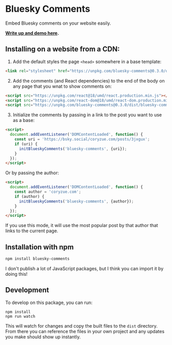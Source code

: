 # Bluesky Comments

Embed Bluesky comments on your website easily.

**[Write up and demo here](https://coryzue.com/writing/bluesky-comments).**


## Installing on a website from a CDN:

1. Add the default styles the page `<head>` somewhere in a base template:

```html
<link rel="stylesheet" href="https://unpkg.com/bluesky-comments@0.3.0/dist/bluesky-comments.css">
```

2. Add the comments (and React dependencies) to the end of the body on any page that you wnat to show comments on:


```html
<script src="https://unpkg.com/react@18/umd/react.production.min.js"></script>
<script src="https://unpkg.com/react-dom@18/umd/react-dom.production.min.js"></script>
<script src="https://unpkg.com/bluesky-comments@0.3.0/dist/bluesky-comments.umd.js"></script>
```

3. Initialize the comments by passing in a link to the post you want to use as a base:

```html
<script>
  document.addEventListener('DOMContentLoaded', function() {
    const uri = 'https://bsky.social/coryzue.com/posts/3jxgux';
    if (uri) {
      initBlueskyComments('bluesky-comments', {uri});
    }
  });
</script>
```

Or by passing the author:

```html
<script>
  document.addEventListener('DOMContentLoaded', function() {
    const author = 'coryzue.com';
    if (author) {
      initBlueskyComments('bluesky-comments', {author});
    }
  });
</script>
```

If you use this mode, it will use the most popular post by that author that links
to the current page.

## Installation with npm

```bash
npm install bluesky-comments
```

I don't publish a lot of JavaScript packages, but I think you can import it by doing this!


## Development

To develop on this package, you can run:

```
npm install
npm run watch
```

This will watch for changes and copy the built files to the `dist` directory.
From there you can reference the files in your own project and any updates you make
should show up instantly.
